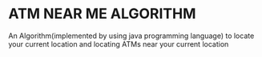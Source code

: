 # ATM NEAR ME ALGORITHM
An Algorithm(implemented by using java programming language) to locate your current location and locating ATMs near your current location
